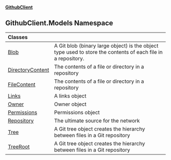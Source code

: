 #### [GithubClient](index 'index')

## GithubClient.Models Namespace

| Classes | |
| :--- | :--- |
| [Blob](GithubClient.Models.Blob 'GithubClient.Models.Blob') | A Git blob (binary large object) is the object type used to store the contents of each file in a repository. |
| [DirectoryContent](GithubClient.Models.DirectoryContent 'GithubClient.Models.DirectoryContent') | The contents of a file or directory in a repository |
| [FileContent](GithubClient.Models.FileContent 'GithubClient.Models.FileContent') | The contents of a file or directory in a repository |
| [Links](GithubClient.Models.Links 'GithubClient.Models.Links') | A links object |
| [Owner](GithubClient.Models.Owner 'GithubClient.Models.Owner') | Owner object |
| [Permissions](GithubClient.Models.Permissions 'GithubClient.Models.Permissions') | Permissions object |
| [Repository](GithubClient.Models.Repository 'GithubClient.Models.Repository') | The ultimate source for the network |
| [Tree](GithubClient.Models.Tree 'GithubClient.Models.Tree') | A Git tree object creates the hierarchy between files in a Git repository |
| [TreeRoot](GithubClient.Models.TreeRoot 'GithubClient.Models.TreeRoot') | A Git tree object creates the hierarchy between files in a Git repository |
